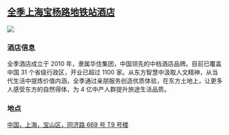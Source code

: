 ## [全季上海宝杨路地铁站酒店](https://hotels.ctrip.com/hotels/106116856.html)

![](http://localhost:3000/hotel_id_013.jpg)

### 酒店信息

全季酒店成立于 2010 年，隶属华住集团，中国领先的中档酒店品牌。目前已覆盖中国 31 个省级行政区，开业已超过 1100 家。从东方智慧中汲取人文精神，从当代生活中提炼价值内涵，全季通过亲朋服务创造优质体验，在东方土地上，让更多人感受东方的自然得体，为 4 亿中产人群提升旅途生活品质。

### 地点

[中国，上海，宝山区，同济路 669 号 T9 号楼](https://map.baidu.com/poi/%E5%85%A8%E5%AD%A3%E9%85%92%E5%BA%97(%E4%B8%8A%E6%B5%B7%E5%AE%9D%E6%9D%A8%E8%B7%AF%E5%9C%B0%E9%93%81%E7%AB%99%E5%BA%97)/@13524190.615,3662678.84,19z?uid=097d1a6cbdc3c9400f0e6bec&ugc_type=3&ugc_ver=1&device_ratio=2&compat=1&pcevaname=pc4.1&querytype=detailConInfo&da_src=shareurl)